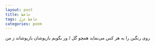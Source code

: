 ```yaml
---
layout: post
title: حافظ
tags: حافظ غزل
categories: poem
---
```


روی رنگین را به هر کس می‌نماید همچو گل / ور بگویم بازپوشان بازپوشاند ز من
